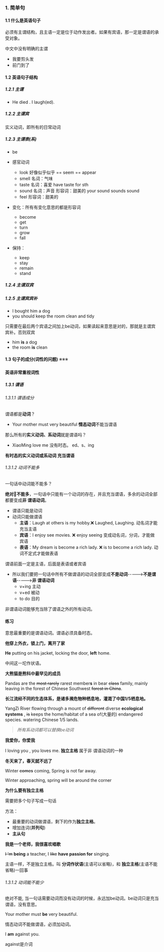 ###  1. 简单句

#### 1.1 什么是英语句子

必须有主谓结构，且主语一定是位于动作发出者。如果有宾语，那一定是谓语的承受对象。

中文中没有明确的主谓

- 我要剪头发
- 前门到了

#### 1.2 英语句子结构

##### 1.2.1 主谓

- He died . I laugh(ed).

##### 1.2.2 主谓宾

实义动词，即所有的日常动词

##### 1.2.3 主谓表(系)

- be

- 感官动词
  - look      好像似乎似乎 == seem == appear
  - smell   名词：气味
  - taste   名词：喜爱  have taste for sth
  - sound 名词：声音  形容词：甜美的 your sound sounds sound
  - feel    形容词：甜美的
- 变化：所有有变化意思的都是形容词
  - become
  - get
  - turn
  - grow
  - fall
- 保持：
  - keep
  - stay
  - remain
  - stand 

##### 1.2.4 主谓双宾

##### 1.2.5 主谓宾宾补

- I bought him a dog
- you should keep the room clean and tidy

只需要在最后两个宾语之间加上be动词，如果读起来意思是对的，那就是主谓宾宾补。否则双宾

- him **is** a dog
- the room **is** clean

#### 1.3 句子的成分(词性的问题) :star::star::star:

**英语非常重视词性**

##### 1.3.1 谓语

###### 1.3.1.1 谓语成分

谓语都是**动词**？

- Your mother must very beautiful   **情态动词**不能当谓语

那么所有的**实义动词、系动词**就是谓语吗？

- XiaoMing love me  没有时态。 ed、s、ing

**有时态的实义动词或系动词 充当谓语**

###### 1.3.1.2 动词不能多

一句话中动词能不能多？

**绝对:no_good:不能多**，一句话中只能有一个动词的存在，并且充当谓语，多余的动词全部都要变成**非 谓语动词**。

- 谓语只能是动词 
- 动词只能做谓语
  - **主语**：Laugh at others is my hobby.:x: Laughed, Laughing. 动名词才能充当主语
  - **宾语**：I enjoy see movies. :x:  enjoy seeing 变成动名词，分词，才能做宾语
  - **表语**：My dream is become a rich lady. :x:  is to become a rich lady. 动词不定式才能做表语

谓语前面一定是主语，后面是表语或者宾语

- 所以我们要把一句话中所有不做谓语的动词全部变成**不是动词**----->**不是谓语**----->**非 谓语动词**
  - v+ing 主动
  - v+ed 被动
  - to do 目的

非谓语动词能够充当除了谓语之外的所有动词。

#### 练习

意思最重要的是谓语动词。谓语必须具备时态。

**他穿上外衣，锁上门，离开了家**

**He** putting on his jacket, locking the door, **left** home.

中间这一坨作状语。

**大熊猫是熊科中最罕见的成员**

Pandas are the ~~most rarely~~  rarest member**s** in bear ~~class~~ family, mainly leaving in the forest of Chinese Southwest  ~~forest in China~~.

**长江流经不同的生态体系，是诸多濒危物种栖息地，灌溉了中国1/5栖息地。**

YangZi River flowing through a mount of ~~different~~ diverse **ecological systems** , ~~is~~ keeps  the home/habitat  of a sea of(大量的) endangered species. watering Chinese 1/5 lands.

> *所有系动词都可以替换be动词*

**我爱你，你爱我**

I loving you , you loves me.  **独立主格** 属于非 谓语动词的一种

**冬天来了，春天就不远了**

Winter ~~comes~~ coming, Spring is not far away.

Winter approaching, spring will be around the corner

**为什么要有独立主格**

需要把多个句子写成一句话

方法：

- 最重要的动词做谓语，剩下的作为**独立主格**。
- 增加连词(**并列句**)
- **主从句**

**我是一个老师，我很喜欢唱歌**

~~I 'm~~ **being** a teacher, I ~~like~~ **have passion for** singing.

主语一样，不是独立主格。叫  **分词作状语**(主语可以省略)，和 **独立主格**(主语不能省略)一回事

###### 1.3.1.2 动词能不能少

绝对不能, 当一句话需要动词而没有动词的时候，永远加be动词。be动词只是充当谓语，没有意思。

Your mother must **be** very beautiful.

情态动词不能做谓语，必须加动词。

I **am** against you.

against是介词